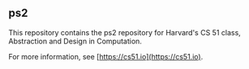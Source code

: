 
## ps2




This repository contains the ps2 repository for Harvard's
CS 51 class, Abstraction and Design in Computation.

For more information, see [https://cs51.io](https://cs51.io). 

